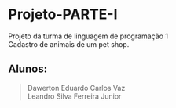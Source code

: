 # Projeto-PARTE-I
Projeto da turma de linguagem de programação 1 \
Cadastro de animais de um pet shop.

## Alunos:
> Dawerton Eduardo Carlos Vaz \
> Leandro Silva Ferreira Junior
